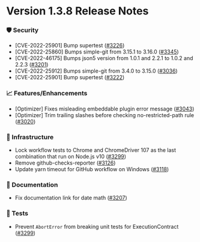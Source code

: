 # Version 1.3.8 Release Notes


### 🛡 Security

- [CVE-2022-25901] Bump supertest ([#3226](https://github.com/opensearch-project/OpenSearch-Dashboards/pull/3326))
- [CVE-2022-25860] Bumps simple-git from 3.15.1 to 3.16.0 ([#3345](https://github.com/opensearch-project/OpenSearch-Dashboards/pull/3345))
- [CVE-2022-46175] Bumps json5 version from 1.0.1 and 2.2.1 to 1.0.2 and 2.2.3 ([#3201](https://github.com/opensearch-project/OpenSearch-Dashboards/pull/3201))
- [CVE-2022-25912] Bumps simple-git from 3.4.0 to 3.15.0 ([#3036](https://github.com/opensearch-project/OpenSearch-Dashboards/pull/3036))
- [CVE-2022-25901] Bump supertest ([#3222](https://github.com/opensearch-project/OpenSearch-Dashboards/pull/3322))

### 📈 Features/Enhancements

- [Optimizer] Fixes misleading embeddable plugin error message ([#3043](https://github.com/opensearch-project/OpenSearch-Dashboards/pull/3043))
- [Optimizer] Trim trailing slashes before checking no-restricted-path rule ([#3020](https://github.com/opensearch-project/OpenSearch-Dashboards/pull/3020))


### 🚞 Infrastructure

- Lock workflow tests to Chrome and ChromeDriver 107 as the last combination that run on Node.js v10 ([#3299](https://github.com/opensearch-project/OpenSearch-Dashboards/pull/3299))
- Remove github-checks-reporter ([#3126](https://github.com/opensearch-project/OpenSearch-Dashboards/pull/3126))
- Update yarn timeout for GitHub workflow on Windows ([#3118](https://github.com/opensearch-project/OpenSearch-Dashboards/pull/3118))

### 📝 Documentation

- Fix documentation link for date math ([#3207](https://github.com/opensearch-project/OpenSearch-Dashboards/pull/3207))


### 🔩 Tests

- Prevent `AbortError` from breaking unit tests for ExecutionContract ([#3299](https://github.com/opensearch-project/OpenSearch-Dashboards/pull/3299))
